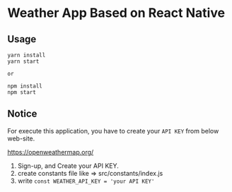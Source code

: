 # Weather App Based on React Native

## Usage

```
yarn install
yarn start

or

npm install
npm start
```

## Notice

For execute this application, you have to create your `API KEY` from below web-site. <br>

https://openweathermap.org/

1. Sign-up, and Create your API KEY.
2. create constants file like => src/constants/index.js
3. write `const WEATHER_API_KEY = 'your API KEY'`
